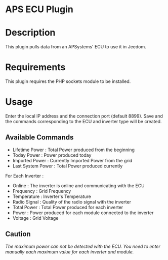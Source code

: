 # APS ECU Plugin

# Description
This plugin pulls data from an APSystems' ECU to use it in Jeedom.

# Requirements
This plugin requires the PHP sockets module to be installed.

# Usage
Enter the local IP address and the connection port (default 8899). Save and the commands corresponding to the ECU and inverter type will be created.

## Available Commands

* Lifetime Power : Total Power produced from the beginning
* Today Power : Power produced today
* Imported Power : Currently Imported Power from the grid
* Last System Power : Total Power produced currently

For Each Inverter :

* Online : The inverter is online and communicating with the ECU
* Frequency : Grid Frequency
* Temperature : Inverter's Temperature
* Radio Signal : Quality of the radio signal with the inverter
* Total Power : Total Power produced for each inverter
* Power : Power produced for each module connected to the inverter
* Voltage : Grid Voltage

## Caution
*The maximum power can not be detected with the ECU. You need to enter manually each maximum value for each inverter and module.*
